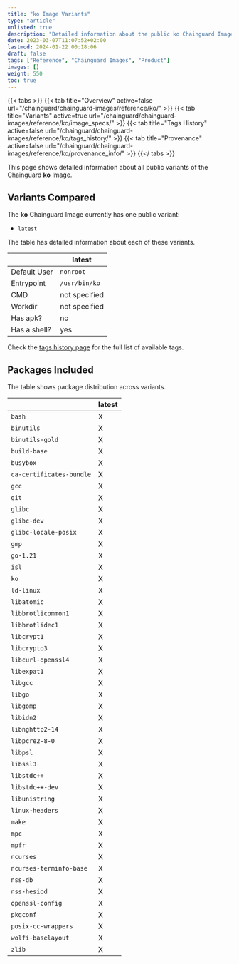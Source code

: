 ```yaml
---
title: "ko Image Variants"
type: "article"
unlisted: true
description: "Detailed information about the public ko Chainguard Image variants"
date: 2023-03-07T11:07:52+02:00
lastmod: 2024-01-22 00:18:06
draft: false
tags: ["Reference", "Chainguard Images", "Product"]
images: []
weight: 550
toc: true
---
```


{{< tabs >}}
{{< tab title="Overview" active=false url="/chainguard/chainguard-images/reference/ko/" >}}
{{< tab title="Variants" active=true url="/chainguard/chainguard-images/reference/ko/image_specs/" >}}
{{< tab title="Tags History" active=false url="/chainguard/chainguard-images/reference/ko/tags_history/" >}}
{{< tab title="Provenance" active=false url="/chainguard/chainguard-images/reference/ko/provenance_info/" >}}
{{</ tabs >}}

This page shows detailed information about all public variants of the Chainguard **ko** Image.

## Variants Compared
The **ko** Chainguard Image currently has one public variant: 

- `latest`

The table has detailed information about each of these variants.

|              | latest        |
|--------------|---------------|
| Default User | `nonroot`     |
| Entrypoint   | `/usr/bin/ko` |
| CMD          | not specified |
| Workdir      | not specified |
| Has apk?     | no            |
| Has a shell? | yes           |

Check the [tags history page](/chainguard/chainguard-images/reference/ko/tags_history/) for the full list of available tags.

## Packages Included
The table shows package distribution across variants.

|                          | latest |
|--------------------------|--------|
| `bash`                   | X      |
| `binutils`               | X      |
| `binutils-gold`          | X      |
| `build-base`             | X      |
| `busybox`                | X      |
| `ca-certificates-bundle` | X      |
| `gcc`                    | X      |
| `git`                    | X      |
| `glibc`                  | X      |
| `glibc-dev`              | X      |
| `glibc-locale-posix`     | X      |
| `gmp`                    | X      |
| `go-1.21`                | X      |
| `isl`                    | X      |
| `ko`                     | X      |
| `ld-linux`               | X      |
| `libatomic`              | X      |
| `libbrotlicommon1`       | X      |
| `libbrotlidec1`          | X      |
| `libcrypt1`              | X      |
| `libcrypto3`             | X      |
| `libcurl-openssl4`       | X      |
| `libexpat1`              | X      |
| `libgcc`                 | X      |
| `libgo`                  | X      |
| `libgomp`                | X      |
| `libidn2`                | X      |
| `libnghttp2-14`          | X      |
| `libpcre2-8-0`           | X      |
| `libpsl`                 | X      |
| `libssl3`                | X      |
| `libstdc++`              | X      |
| `libstdc++-dev`          | X      |
| `libunistring`           | X      |
| `linux-headers`          | X      |
| `make`                   | X      |
| `mpc`                    | X      |
| `mpfr`                   | X      |
| `ncurses`                | X      |
| `ncurses-terminfo-base`  | X      |
| `nss-db`                 | X      |
| `nss-hesiod`             | X      |
| `openssl-config`         | X      |
| `pkgconf`                | X      |
| `posix-cc-wrappers`      | X      |
| `wolfi-baselayout`       | X      |
| `zlib`                   | X      |

